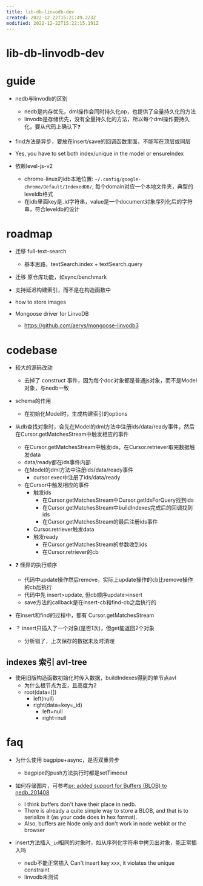 ```yaml
---
title: lib-db-linvodb-dev
created: 2022-12-22T15:21:49.223Z
modified: 2022-12-22T15:22:15.191Z
---
```


# lib-db-linvodb-dev

# guide

- nedb与linvodb的区别
  - nedb是内存优先，dml操作会同时持久化op，也提供了全量持久化的方法
  - linvodb是存储优先，没有全量持久化的方法，所以每个dml操作要持久化，要从代码上确认下❓

- find方法是异步，要放在insert/save的回调函数里面，不能写在顶层或同层

- Yes, you have to set both index/unique in the model or ensureIndex

- 依赖level-js-v2
  - chrome-linux的idb本地位置: `~/.config/google-chrome/Default/IndexedDB/`, 每个domain对应一个本地文件夹，典型的leveldb格式
  - 在idb里面key是_id字符串，value是一个document对象序列化后的字符串，符合leveldb的设计
# roadmap
- 迁移 full-text-search
  - 基本思路，textSearch.index + textSearch.query

- 迁移 原仓库功能，如sync/benchmark

- 支持延迟构建索引，而不是在构造函数中

- how to store images

- Mongoose driver for LinvoDB
  - https://github.com/aerys/mongoose-linvodb3
# codebase
- 较大的源码改动
  - 去掉了 construct 事件，因为每个doc对象都是普通js对象，而不是Model对象，与nedb一致

- schema的作用
  - 在初始化Model时，生成构建索引的options

- 从db查找对象时，会先在Model的dml方法中注册ids/data/ready事件，然后在Cursor.getMatchesStream中触发相应的事件
  - 在Cursor.getMatchesStream中触发ids，在Cursor.retriever取完数据触发data
  - data/ready都在ids事件内部
  - 在Model的dml方法中注册ids/data/ready事件
    - cursor.exec中注册了ids/data/ready
  - 在Cursor中触发相应的事件
    - 触发ids
      - 在Cursor.getMatchesStream中Cursor.getIdsForQuery找到ids
      - 在Cursor.getMatchesStream中buildIndexes完成后的回调找到ids
      - 在Cursor.getMatchesStream的最后注册ids事件
    - Cursor.retriever触发data
    - 触发ready
      - 在Cursor.getMatchesStream的参数收到ids
      - 在Cursor.retriever的cb

- ❓ 怪异的执行顺序
  - 代码中update操作然后remove，实际上update操作的cb比remove操作的cb后执行
  - 代码中先 insert>update, 但cb顺序update>insert
  - save方法的callback是在insert-cb和find-cb之后执行的

- 在insert和find的过程中，都有  Cursor.getMatchesStream

- ？ insert只插入了一个对象(是否1次)，但get能返回2个对象
  - 分析错了，上次保存的数据未及时清理

## indexes 索引 avl-tree

- 使用旧版构造函数初始化时传入数据，buildIndexes得到的单节点avl
  - 为什么根节点为空，且高度为2
  - root(data=[])
    - left(null)
    - right(data=key=_id)
      - left=null
      - right=null
# faq
- 为什么使用 bagpipe+async，是否双重异步
  - bagpipe的push方法执行时都是setTimeout

- 如何存储图片，可参考[pr: added support for Buffers (BLOB) to nedb_201408](https://github.com/louischatriot/nedb/pull/167)
  - I think buffers don't have their place in nedb. 
  - There is already a quite simple way to store a BLOB, and that is to serialize it (as your code does in hex format). 
  - Also, buffers are Node only and don't work in node webkit or the browser

- insert方法插入`_id`相同的对象时，如从序列化字符串中拷贝出对象，能正常插入吗
  - nedb不能正常插入 Can't insert key xxx, it violates the unique constraint
  - linvodb未测试
